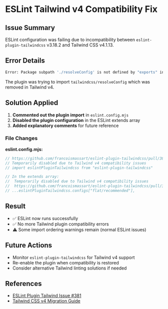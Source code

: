 # ESLint Tailwind v4 Compatibility Fix

## Issue Summary
ESLint configuration was failing due to incompatibility between `eslint-plugin-tailwindcss` v3.18.2 and Tailwind CSS v4.1.13.

## Error Details
```bash
Error: Package subpath './resolveConfig' is not defined by "exports" in tailwindcss/package.json
```

The plugin was trying to import `tailwindcss/resolveConfig` which was removed in Tailwind v4.

## Solution Applied
1. **Commented out the plugin import** in `eslint.config.mjs`
2. **Disabled the plugin configuration** in the ESLint extends array
3. **Added explanatory comments** for future reference

### File Changes

**eslint.config.mjs:**
```javascript
// https://github.com/francoismassart/eslint-plugin-tailwindcss/pull/381
// Temporarily disabled due to Tailwind v4 compatibility issues
// import eslintPluginTailwindcss from "eslint-plugin-tailwindcss"

// In the extends array:
//  Temporarily disabled due to Tailwind v4 compatibility issues
//  https://github.com/francoismassart/eslint-plugin-tailwindcss/pull/381
// ...eslintPluginTailwindcss.configs["flat/recommended"],
```

## Result
- ✅ ESLint now runs successfully
- ✅ No more Tailwind plugin compatibility errors
- ⚠️ Some import ordering warnings remain (normal ESLint issues)

## Future Actions
- Monitor `eslint-plugin-tailwindcss` for Tailwind v4 support
- Re-enable the plugin when compatibility is restored
- Consider alternative Tailwind linting solutions if needed

## References
- [ESLint Plugin Tailwind Issue #381](https://github.com/francoismassart/eslint-plugin-tailwindcss/pull/381)
- [Tailwind CSS v4 Migration Guide](https://tailwindcss.com/docs/v4-beta)

